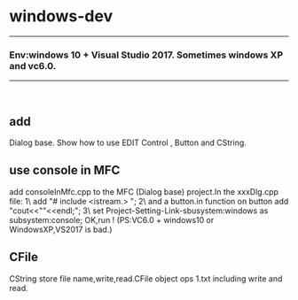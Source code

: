#  windows-dev

----
### Env:windows 10 + Visual Studio 2017. Sometimes windows XP and vc6.0. 

---

 
## add 
Dialog base. Show how to use EDIT Control , Button and CString.
 
## use console in MFC 
add consoleInMfc.cpp to the MFC (Dialog base) project.In the xxxDlg.cpp file:
1\ add "# include <istream.> ";
2\ and a button.in function on button add "cout<<""<<endl;";
3\ set Project-Setting-Link-sbusystem:windows as subsystem:console; 
OK,run !
(PS:VC6.0 + windows10 or WindowsXP,VS2017 is bad.)

## CFile
CString store file name,write,read.CFile object ops 1.txt including write and read.


